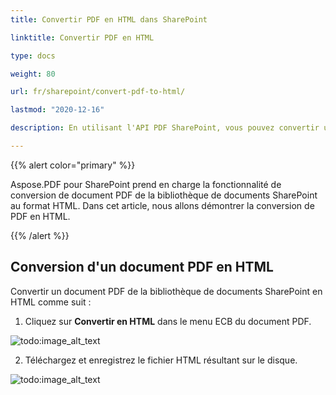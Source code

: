 ```yaml
---
title: Convertir PDF en HTML dans SharePoint

linktitle: Convertir PDF en HTML

type: docs

weight: 80

url: fr/sharepoint/convert-pdf-to-html/

lastmod: "2020-12-16"

description: En utilisant l'API PDF SharePoint, vous pouvez convertir un document PDF de la bibliothèque de documents SharePoint au format HTML.

---
```


{{% alert color="primary" %}}

Aspose.PDF pour SharePoint prend en charge la fonctionnalité de conversion de document PDF de la bibliothèque de documents SharePoint au format HTML. Dans cet article, nous allons démontrer la conversion de PDF en HTML.

{{% /alert %}}

## **Conversion d'un document PDF en HTML**

Convertir un document PDF de la bibliothèque de documents SharePoint en HTML comme suit :

1. Cliquez sur **Convertir en HTML** dans le menu ECB du document PDF.

![todo:image_alt_text](convert-pdf-to-html_1.png)

2. Téléchargez et enregistrez le fichier HTML résultant sur le disque.

![todo:image_alt_text](convert-pdf-to-html_2.png)